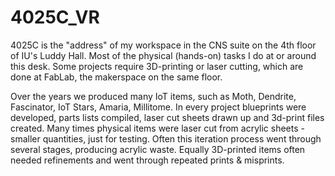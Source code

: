 # 4025C_VR
 
4025C is the "address" of my workspace in the CNS suite on the 4th floor of IU's Luddy Hall. Most of the physical (hands-on) tasks I do at or around this desk. Some projects require 3D-printing or laser cutting, which are done at FabLab, the makerspace on the same floor.

Over the years we produced many IoT items, such as Moth, Dendrite, Fascinator, IoT Stars, Amaria, Millitome. In every project blueprints were developed, parts lists compiled, laser cut sheets drawn up and 3d-print files created. Many times physical items were laser cut from acrylic sheets - smaller quantities, just for testing. Often this iteration process went through several stages, producing acrylic waste. Equally 3D-printed items often needed refinements and went through repeated prints & misprints. 
